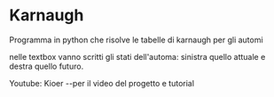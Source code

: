 # Karnaugh
Programma in python che risolve le tabelle di karnaugh per gli automi

nelle textbox vanno scritti gli stati dell'automa: sinistra quello attuale e destra quello futuro.

Youtube: Kioer  --per il video del progetto e tutorial
